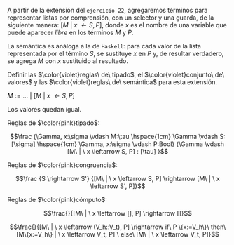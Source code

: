 A partir de la extensión del `ejercicio 22`, agregaremos términos para representar listas por comprensión, con
un selector y una guarda, de la siguiente manera: $[M\ |\ x\ \leftarrow S,P]$, donde $x$ es el nombre de una variable que puede aparecer $libre$ en los términos $M$ y $P$. 

La semántica es análoga a la de `Haskell`: para cada valor de la lista representada por el término $S$, se sustituye $x$ en $P$ y, de resultar verdadero, se agrega $M$ con $x$ sustituido al resultado. 

Definir las $\color{violet}reglas\ de\ tipado$, el $\color{violet}conjunto\ de\ valores$ y las $\color{violet}reglas\ de\ semántica$ para esta extensión.

$M:= ... \ |\ [M\ |\ x\ \leftarrow S,P]$

Los valores quedan igual.

Reglas de $\color{pink}tipado$:

```math
\frac
{\Gamma, x:\sigma \vdash M:\tau \hspace{1cm} 
\Gamma \vdash S:[\sigma] \hspace{1cm} 
\Gamma, x:\sigma \vdash P:Bool}
{\Gamma \vdash [M\ | \ x \leftarrow S, P] : [\tau] }
```

Reglas de $\color{pink}congruencia$:

```math
\frac
{S \rightarrow S'}
{[M\ | \ x \leftarrow S, P] \rightarrow [M\ | \ x \leftarrow S', P]}
```

Reglas de $\color{pink}cómputo$: 

```math
\frac{}{[M\ | \ x \leftarrow [], P] \rightarrow []}
```

```math
\frac{}{[M\ | \ x \leftarrow (V_h::V_t), P] \rightarrow if\ P \{x:=V_h\}\ then\ [M\{x:=V_h\} | \ x \leftarrow V_t, P] \ else\ [M\ | \ x \leftarrow V_t, P]}
```
